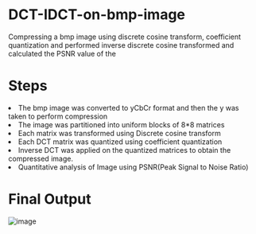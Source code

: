 # DCT-IDCT-on-bmp-image
Compressing a bmp image using discrete cosine transform, coefficient quantization and performed inverse discrete cosine transformed and calculated the PSNR value of the 
# Steps<br>
<li>The bmp image was converted to yCbCr format and then the y was taken to perform compression
<li>The image was partitioned into uniform blocks of 8*8 matrices
<li>Each matrix was transformed using Discrete cosine transform
<li>Each DCT matrix was quantized using coefficient quantization
<li>Inverse DCT was applied on the quantized matrices to obtain the compressed image.
<li>Quantitative analysis of Image using PSNR(Peak Signal to Noise Ratio)
  
# Final Output<br>
![image](https://user-images.githubusercontent.com/64024900/144798567-4e6c4d15-4fbb-4a6d-9cf5-1cd91bfbe26d.png)

